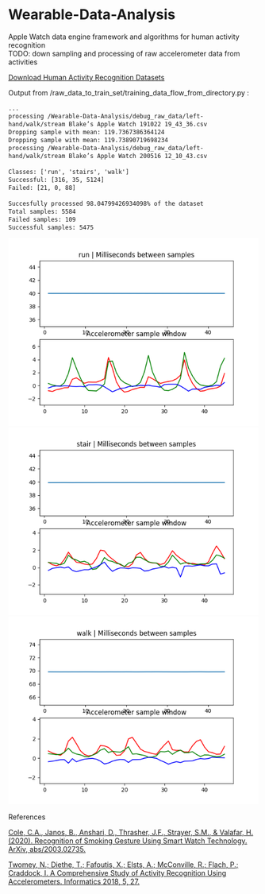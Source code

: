 # Wearable-Data-Analysis
Apple Watch data engine framework and algorithms for human activity recognition
<br/>TODO: down sampling and processing of raw accelerometer data from activities

[Download Human Activity Recognition Datasets](https://drive.google.com/drive/folders/1DHQ8qPfv5xpGWKWLE99JIlssQM9yqHzg?usp=sharing)

Output from /raw_data_to_train_set/training_data_flow_from_directory.py :
```
...
processing /Wearable-Data-Analysis/debug_raw_data/left-hand/walk/stream Blake’s Apple Watch 191022 19_43_36.csv
Dropping sample with mean: 119.7367386364124
Dropping sample with mean: 119.73890719698234
processing /Wearable-Data-Analysis/debug_raw_data/left-hand/walk/stream Blake’s Apple Watch 200516 12_10_43.csv

Classes: ['run', 'stairs', 'walk']
Successful: [316, 35, 5124]
Failed: [21, 0, 88]

Succesfully processed 98.04799426934098% of the dataset
Total samples: 5584
Failed samples: 109
Successful samples: 5475
```

![sample figure](https://github.com/blakete/Wearable-Data-Analysis/blob/master/figures/run_34.png)
![sample figure](https://github.com/blakete/Wearable-Data-Analysis/blob/master/figures/stair_16.png)
![sample figure](https://github.com/blakete/Wearable-Data-Analysis/blob/master/figures/walk_1668.png)


References

[Cole, C.A., Janos, B., Anshari, D., Thrasher, J.F., Strayer, S.M., & Valafar, H. (2020). Recognition of Smoking Gesture Using Smart Watch Technology. ArXiv, abs/2003.02735.](https://arxiv.org/pdf/2003.02735.pdf)

[Twomey, N.; Diethe, T.; Fafoutis, X.; Elsts, A.; McConville, R.; Flach, P.; Craddock, I. A Comprehensive Study of Activity Recognition Using Accelerometers. Informatics 2018, 5, 27.](https://www.mdpi.com/2227-9709/5/2/27)
